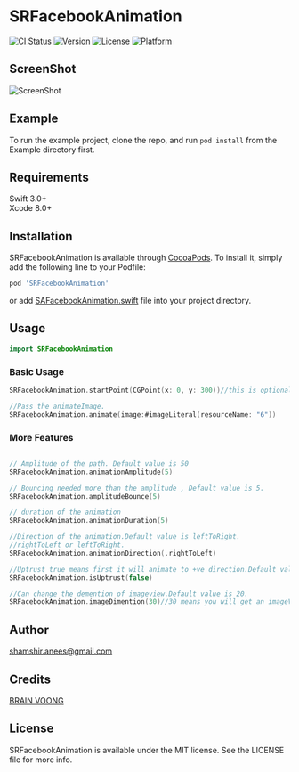 # SRFacebookAnimation

[![CI Status](http://img.shields.io/travis/shamshiranees/SRFacebookAnimation.svg?style=flat)](https://travis-ci.org/shamshiranees/SRFacebookAnimation)
[![Version](https://img.shields.io/cocoapods/v/SRFacebookAnimation.svg?style=flat)](http://cocoapods.org/pods/SRFacebookAnimation)
[![License](https://img.shields.io/cocoapods/l/SRFacebookAnimation.svg?style=flat)](http://cocoapods.org/pods/SRFacebookAnimation)
[![Platform](https://img.shields.io/cocoapods/p/SRFacebookAnimation.svg?style=flat)](http://cocoapods.org/pods/SRFacebookAnimation)


## ScreenShot
![ScreenShot](https://raw.githubusercontent.com/shamshiranees/SRFacebookAnimation/master/Example/SRFacebookAnimation/screenShot1.png)
## Example

To run the example project, clone the repo, and run `pod install` from the Example directory first.

## Requirements

Swift 3.0+ <br>
Xcode 8.0+ <br>

## Installation

SRFacebookAnimation is available through [CocoaPods](http://cocoapods.org). To install
it, simply add the following line to your Podfile:

```ruby
pod 'SRFacebookAnimation'
```
or add [SAFacebookAnimation.swift](https://github.com/shamshiranees/SRFacebookAnimation/blob/master/SRFacebookAnimation/Classes/SRFacebookAnimation.swift) file into your project directory.

## Usage
```swift
import SRFacebookAnimation
```

### Basic Usage
```swift
SRFacebookAnimation.startPoint(CGPoint(x: 0, y: 300))//this is optional default location is (x: 0, y: 200)

//Pass the animateImage.
SRFacebookAnimation.animate(image:#imageLiteral(resourceName: "6"))
```
###  More Features
```swift

// Amplitude of the path. Default value is 50
SRFacebookAnimation.animationAmplitude(5)

// Bouncing needed more than the amplitude , Default value is 5.
SRFacebookAnimation.amplitudeBounce(5)

// duration of the animation
SRFacebookAnimation.animationDuration(5)

//Direction of the animation.Default value is leftToRight.
//rightToLeft or leftToRight.
SRFacebookAnimation.animationDirection(.rightToLeft)

//Uptrust true means first it will animate to +ve direction.Default value is true.
SRFacebookAnimation.isUptrust(false)

//Can change the demention of imageview.Default value is 20.
SRFacebookAnimation.imageDimention(30)//30 means you will get an imageView of demention 30x30


```

## Author
 shamshir.anees@gmail.com
 
 ## Credits
 [BRAIN VOONG](https://www.letsbuildthatapp.com)
## License

SRFacebookAnimation is available under the MIT license. See the LICENSE file for more info.
